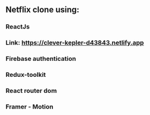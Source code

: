 ## Netflix clone using:

### ReactJs

### Link: https://clever-kepler-d43843.netlify.app

### Firebase authentication

### Redux-toolkit

### React router dom

### Framer - Motion
